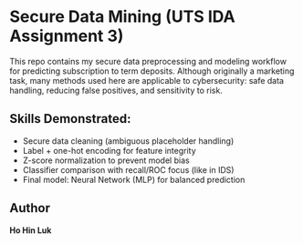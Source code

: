 # Secure Data Mining (UTS IDA Assignment 3)

This repo contains my secure data preprocessing and modeling workflow for predicting subscription to term deposits. Although originally a marketing task, many methods used here are applicable to cybersecurity: safe data handling, reducing false positives, and sensitivity to risk.

## Skills Demonstrated:
- Secure data cleaning (ambiguous placeholder handling)
- Label + one-hot encoding for feature integrity
- Z-score normalization to prevent model bias
- Classifier comparison with recall/ROC focus (like in IDS)
- Final model: Neural Network (MLP) for balanced prediction

## Author
**Ho Hin Luk**  
